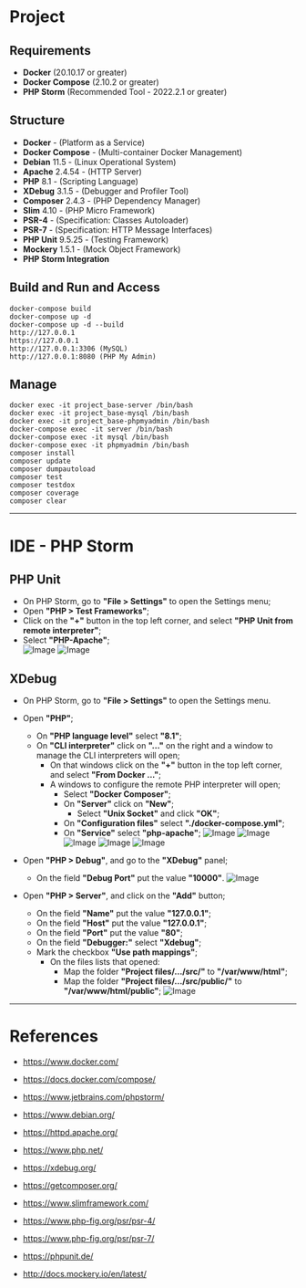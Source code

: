 # Project

## Requirements
* **Docker** (20.10.17 or greater)
* **Docker Compose** (2.10.2 or greater)
* **PHP Storm** (Recommended Tool - 2022.2.1 or greater)

## Structure
* **Docker** - (Platform as a Service)
* **Docker Compose** - (Multi-container Docker Management)
* **Debian** 11.5 - (Linux Operational System)
* **Apache** 2.4.54 - (HTTP Server)
* **PHP** 8.1 - (Scripting Language)
* **XDebug** 3.1.5 - (Debugger and Profiler Tool)
* **Composer** 2.4.3 - (PHP Dependency Manager)
* **Slim** 4.10 - (PHP Micro Framework)
* **PSR-4** - (Specification: Classes Autoloader)
* **PSR-7** - (Specification: HTTP Message Interfaces)
* **PHP Unit** 9.5.25 - (Testing Framework)
* **Mockery** 1.5.1 - (Mock Object Framework)
* **PHP Storm Integration**

## Build and Run and Access
```
docker-compose build
docker-compose up -d
docker-compose up -d --build
http://127.0.0.1
https://127.0.0.1
http://127.0.0.1:3306 (MySQL)
http://127.0.0.1:8080 (PHP My Admin)
```

## Manage
```
docker exec -it project_base-server /bin/bash
docker exec -it project_base-mysql /bin/bash
docker exec -it project_base-phpmyadmin /bin/bash
docker-compose exec -it server /bin/bash
docker-compose exec -it mysql /bin/bash
docker-compose exec -it phpmyadmin /bin/bash
composer install
composer update
composer dumpautoload
composer test
composer testdox
composer coverage
composer clear
```
---



# IDE - PHP Storm

## PHP Unit
- On PHP Storm, go to **"File > Settings"** to open the Settings menu;
- Open **"PHP > Test Frameworks"**;
- Click on the **"+"** button in the top left corner, and select **"PHP Unit from remote interpreter"**;
- Select **"PHP-Apache"**;  
  ![Image](%23DOCs/images/phpstorm-phpunit/1-0-Test-Frameworks.png)
  ![Image](%23DOCs/images/phpstorm-phpunit/1-2-Remote-Interpreter.png)

## XDebug
- On PHP Storm, go to **"File > Settings"** to open the Settings menu.
- Open **"PHP"**;
    - On **"PHP language level"** select **"8.1"**;
    - On **"CLI interpreter"** click on **"..."** on the right and a window to manage the CLI interpreters will open;
        - On that windows click on the **"+"** button in the top left corner, and select **"From Docker ..."**;
        - A windows to configure the remote PHP interpreter will open;
            - Select **"Docker Composer"**;
            - On **"Server"** click on **"New"**;
                - Select **"Unix Socket"** and click **"OK"**;
            - On **"Configuration files"** select **"./docker-compose.yml"**;
            - On **"Service"** select **"php-apache"**;
![Image](%23DOCs/images/phpstorm-xdebug/1-0-PHP.png)
![Image](%23DOCs/images/phpstorm-xdebug/1-1-Cli-Interpreter.png)
![Image](%23DOCs/images/phpstorm-xdebug/1-2-Remote-PHP-Interpreter.png)
![Image](%23DOCs/images/phpstorm-xdebug/1-3-Server.png)
![Image](%23DOCs/images/phpstorm-xdebug/1-4-PHP-Final.png)

- Open **"PHP > Debug"**, and go to the **"XDebug"** panel;
    - On the field **"Debug Port"** put the value **"10000"**.
![Image](%23DOCs/images/phpstorm-xdebug/2-0-Debug.png)

- Open **"PHP > Server"**, and click on the **"Add"** button;
    - On the field **"Name"** put the value **"127.0.0.1"**;
    - On the field **"Host"** put the value **"127.0.0.1"**;
    - On the field **"Port"** put the value **"80"**;
    - On the field **"Debugger:"** select **"Xdebug"**;
    - Mark the checkbox **"Use path mappings"**;
        - On the files lists that opened:
            - Map the folder **"Project files/.../src/"** to **"/var/www/html"**;
            - Map the folder **"Project files/.../src/public/"** to **"/var/www/html/public"**;
![Image](%23DOCs/images/phpstorm-xdebug/3-0-Server.png)
---



# References
* https://www.docker.com/
* https://docs.docker.com/compose/
* https://www.jetbrains.com/phpstorm/

* https://www.debian.org/
* https://httpd.apache.org/
* https://www.php.net/
* https://xdebug.org/
* https://getcomposer.org/
* https://www.slimframework.com/
* https://www.php-fig.org/psr/psr-4/
* https://www.php-fig.org/psr/psr-7/
* https://phpunit.de/
* http://docs.mockery.io/en/latest/
